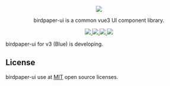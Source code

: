 <p align="center">
  <a href="https://www.birdpaper.design">
    <img class="logo" src="https://birdpaper-1251999712.cos.ap-guangzhou.myqcloud.com/design/assets/bp%2Bvue.png"/>
  </a>
</p>

<p align="center">birdpaper-ui is a common vue3 UI component library.</p>

<p align="center">
  <a href="https://www.npmjs.com/package/birdpaper-ui" target="_blank">
     <img class="tag" src="https://img.shields.io/npm/v/birdpaper-ui.svg?style=badge"/>
  </a>
  <a href="https://npmcharts.com/compare/birdpaper-ui?minimal=true">
    <img class="tag" src="http://img.shields.io/npm/dm/birdpaper-ui.svg"/>
  </a>
   <a href="https://www.birdpaper.design">
    <img class="tag" src="https://img.shields.io/badge/platform-Vue3-059669.svg"/>
  </a>
   <a href="https://www.birdpaper.design">
    <img class="tag" src="https://img.shields.io/badge/license-MIT-red.svg"/>
  </a>
</p>

birdpaper-ui for v3 (Blue) is developing.

## License

birdpaper-ui use at [MIT](https://github.com/birdpaper-team/birdpaper-ui/LICENSE) open source licenses.
